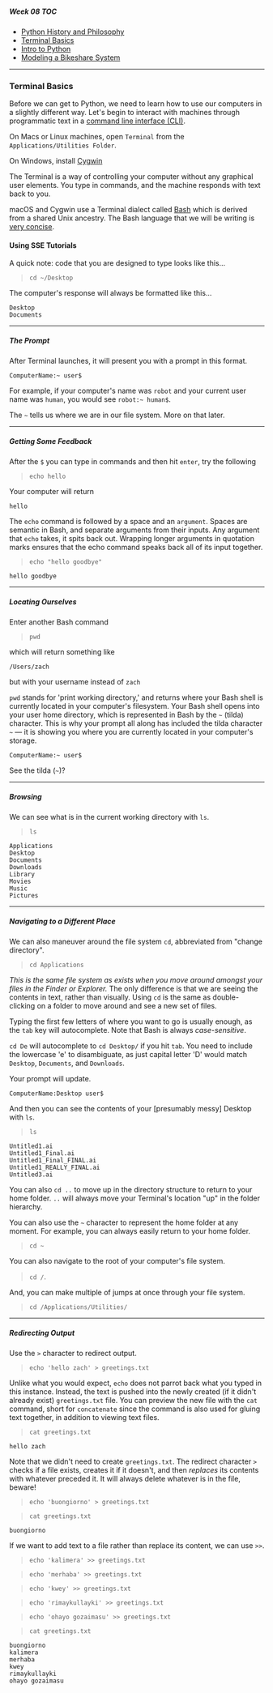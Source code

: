 ##### Week 08 TOC
- [Python History and Philosophy](readme.md)
- [Terminal Basics](terminal.md)
- [Intro to Python](python.md)
- [Modeling a Bikeshare System](bikeshare.md)

-----

### Terminal Basics

Before we can get to Python, we need to learn how to use our computers in a slightly different way. Let's begin to interact with machines through programmatic text in a [command line interface (CLI)](https://en.wikipedia.org/wiki/Command-line_interface). 

On Macs or Linux machines, open `Terminal` from the `Applications/Utilities Folder`. 

On Windows, install [Cygwin](https://www.cygwin.com)

The Terminal is a way of controlling your computer without any graphical user elements. You type in commands, and the machine responds with text back to you.

macOS and Cygwin use a Terminal dialect called [Bash](https://en.wikipedia.org/wiki/Bash_(Unix_shell)) which is derived from a shared Unix ancestry. The Bash language that we will be writing is [very concise](http://ss64.com/bash/).

#### Using SSE Tutorials

A quick note: code that you are designed to type looks like this...

> `cd ~/Desktop`

The computer's response will always be formatted like this...

```
Desktop
Documents
```

-----

##### The Prompt

After Terminal launches, it will present you with a prompt in this format. 

```
ComputerName:~ user$ 
```

For example, if your computer's name was `robot` and your current user name was `human`, you would see `robot:~ human$`.

The `~` tells us where we are in our file system. More on that later.

-----

##### Getting Some Feedback

After the `$` you can type in commands and then hit `enter`, try the following

> `echo hello`

Your computer will return

```
hello
```

The `echo` command is followed by a space and an `argument`. Spaces are semantic in Bash, and separate arguments from their inputs. Any argument that `echo` takes, it spits back out. Wrapping longer arguments in quotation marks ensures that the echo command speaks back all of its input together.

> `echo "hello goodbye"`
 
```
hello goodbye
```
 
-----

##### Locating Ourselves 

Enter another Bash command 

> `pwd` 

which will return something like

```
/Users/zach
```

but with your username instead of `zach`

`pwd` stands for 'print working directory,' and returns where your Bash shell is currently located in your computer's filesystem. Your Bash shell opens into your user home directory, which is represented in Bash by the `~` (tilda) character. This is why your prompt all along has included the tilda character `~` — it is showing you where you are currently located in your computer's storage.

```
ComputerName:~ user$ 
```

See the tilda (`~`)?

-----

##### Browsing

We can see what is in the current working directory with `ls`.

> `ls`

```
Applications
Desktop
Documents
Downloads
Library
Movies
Music
Pictures
```

-----

##### Navigating to a Different Place

We can also maneuver around the file system `cd`, abbreviated from "change directory".

> `cd Applications`

*This is the same file system as exists when you move around amongst your files in the Finder or Explorer.* The only difference is that we are  seeing the contents in text, rather than visually. Using `cd` is the same as double-clicking on a folder to move around and see a new set of files.

Typing the first few letters of where you want to go is usually enough, as the `tab` key will autocomplete. Note that Bash is always *case-sensitive*.

`cd De` will autocomplete to `cd Desktop/` if you hit `tab`. You need to include the lowercase 'e' to disambiguate, as just capital letter 'D' would match `Desktop`, `Documents`, and `Downloads`.

Your prompt will update.

```
ComputerName:Desktop user$
```

And then you can see the contents of your [presumably messy] Desktop with `ls`.

> `ls`

```
Untitled1.ai
Untitled1_Final.ai
Untitled1_Final_FINAL.ai
Untitled1_REALLY_FINAL.ai
Untitled3.ai
```

You can also `cd ..` to move up in the directory structure to return to your home folder. `..` will always move your Terminal's location "up" in the folder hierarchy.

You can also use the `~` character to represent the home folder at any moment. For example, you can always easily return to your home folder.

> `cd ~`

You can also navigate to the root of your computer's file system.

> `cd /`.

And, you can make multiple of jumps at once through your file system.

> `cd /Applications/Utilities/`

-----

##### Redirecting Output

Use the `>` character to redirect output. 

> `echo 'hello zach' > greetings.txt`

Unlike what you would expect, `echo` does not parrot back what you typed in this instance. Instead, the text is pushed into the newly created (if it didn't already exist) `greetings.txt` file. You can preview the new file with the `cat` command, short for `concatenate` since the command is also used for gluing text together, in addition to viewing text files.

> `cat greetings.txt`

```
hello zach
```

Note that we didn't need to create `greetings.txt`. The redirect character `>` checks if a file exists, creates it if it doesn't, and then *replaces* its contents with whatever preceded it. It will always delete whatever is in the file, beware!

> `echo 'buongiorno' > greetings.txt`

> `cat greetings.txt`

```
buongiorno
```

If we want to add text to a file rather than replace its content, we can use `>>`.

> `echo 'kalimera' >> greetings.txt`

> `echo 'merhaba' >> greetings.txt`

> `echo 'kwey' >> greetings.txt`

> `echo 'rimaykullayki' >> greetings.txt`

> `echo 'ohayo gozaimasu' >> greetings.txt`

> `cat greetings.txt`

```
buongiorno
kalimera
merhaba
kwey
rimaykullayki
ohayo gozaimasu
```
